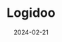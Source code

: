 ---  
layout: startup_page  
title: "Logidoo"  
id: "logidoo.co"  
permalink: "/logidoologidoo.co02212024/"  
website: "https://www.logidoo.co/"  
funding_round: ""  
funding_amount: "$1.5M"  
investors: "Maroc Numeric Fund II, 216 Capital, Gullit VC, Founders Factory Africa, Sunny Side Venture Partners, Kalys Ventures"  
about: "Logidoo is a Senegalese logistics marketplace platform that provides a comprehensive solution covering the entire logistics value chain, integrating actors from both the formal and informal sectors. It aims to revolutionize logistics in Africa by ensuring extensive market coverage and providing effective solutions to evolving market needs. The platform has already onboarded thousands of logistics providers and completed hundreds of thousands of operations."  
markets: "Logistics, Shipping, Transportation"  
hq: "Casablanca, Casablanca-Settat, Morocco"  
founded_year: "2019"  
linkedin: "https://www.linkedin.com/company/2wl"  
twitter: "https://twitter.com/logidoo1"  
instagram: ""  
facebook: "https://www.facebook.com/logidoo1"  
crunchbase: "https://www.crunchbase.com/organization/logidoo"  
pitchbook: "https://pitchbook.com/profiles/company/494751-79"  

date_display: "21-Feb-2024"  
date: "2024-02-21"

# SEO Optimization  
meta_title: "Logidoo -  Funding ($1.5M)"  
meta_description: "Logidoo, Logidoo is a Senegalese logistics marketplace platform that provides a comprehensive solution covering the entire logistics value chain, integrating a..."  
meta_keywords: "Logidoo, Logistics, Shipping, Transportation,  funding"  
canonical_url: "https://startup.projectstartups.com/logidoologidoo.co02212024/"  
---